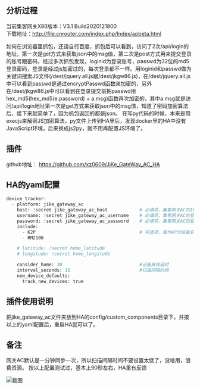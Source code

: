 ## 分析过程
当前集客网关X86版本：V3.1 Build2020121800  
下载地址：http://file.cnrouter.com/index.php/Index/apbeta.html  

如何在浏览器里抓包，还请自行百度，抓包后可以看到，访问了2次/api/login的地址，第一次是get方式来获取json中的msg值，第二次是post方式用来提交登录的账号跟密码，经过多次抓包发现，loginid为登录账号，passwd为32位的md5登录密码，登录是经过js加密过的，每次登录都不一样。用loginid和passwd做为关键词搜索JS文件(/dest/jquery.all.js跟/dest/jkgw86.js)，在/dest/jquery.all.js中可以看到passwd是通过encryptPasswd函数来加密的，另外在/dest/jkgw86.js中可以看到在登录提交前把passwd用hex_md5(hex_md5(e.password) + a.msg)函数再次加密的，其中a.msg就是访问/api/login地址第一次是get方式来获取json中的msg值，知道了密码加密算法后，接下来就简单了，因为抓包返回的都是json。
在写py代码的时候，本来是用execjs来解密JS加密算法，py文件上传到HA里后，发现docker里的HA中没有JavaScript环境，后来换成js2py，就不用再配置JS环境了。

## 插件
github地址： https://github.com/xz0609/JiKe_GateWay_AC_HA

## HA的yaml配置
```python
device_tracker:
  - platform: jike_gateway_ac
    host: !secret jike_gateway_ac_host            # 必填项，集客网关AC的IP地址
    username: !secret jike_gateway_ac_username    # 必填项，集客网关AC的登录账号
    password: !secret jike_gateway_ac_password    # 必填项，集客网关AC的登录密码
    include:
      - K2P                                       # 可选项，值为AP的设备名称，用于过滤AP
      - RM2100

    # latitude: !secret home_latitude
    # longitude: !secret home_longitude

    consider_home: 30                             #设备离线延时
    interval_seconds: 15                          #扫描间隔时间
    new_device_defaults:
      track_new_devices: true
```
## 插件使用说明
把jike_gateway_ac文件夹放到HA的config/custom_components目录下，并按以上的yaml配置后，重启HA就可以了。

## 备注
网关AC默认是一分钟同步一次，所以扫描间隔时间不要设置太低了，没啥用，浪费资源。
按以上配置测试过，基本上90秒左右，HA里有反馈

![截图](https://raw.githubusercontent.com/xz0609/JiKe_GateWay_AC_HA/main/4085187.jpg)
